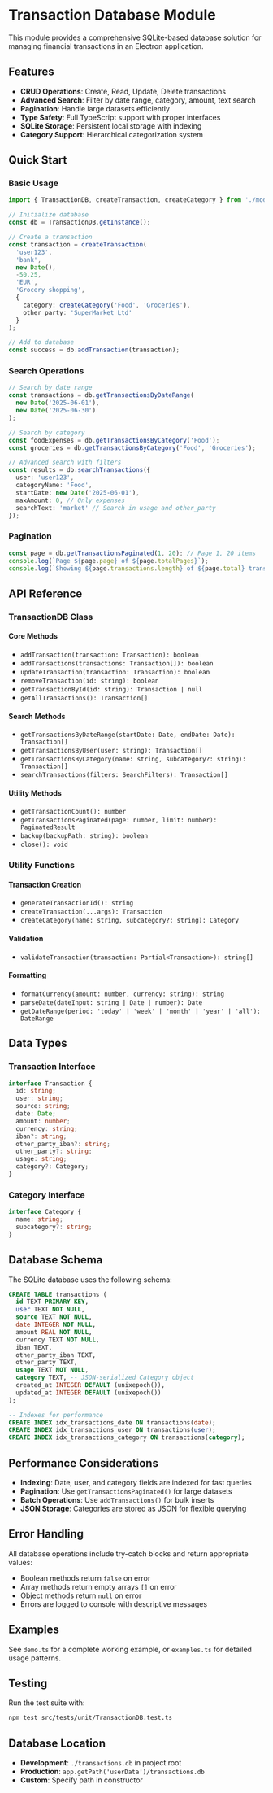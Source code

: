 # Transaction Database Module

This module provides a comprehensive SQLite-based database solution for managing financial transactions in an Electron application.

## Features

- **CRUD Operations**: Create, Read, Update, Delete transactions
- **Advanced Search**: Filter by date range, category, amount, text search
- **Pagination**: Handle large datasets efficiently
- **Type Safety**: Full TypeScript support with proper interfaces
- **SQLite Storage**: Persistent local storage with indexing
- **Category Support**: Hierarchical categorization system

## Quick Start

### Basic Usage

```typescript
import { TransactionDB, createTransaction, createCategory } from './model';

// Initialize database
const db = TransactionDB.getInstance();

// Create a transaction
const transaction = createTransaction(
  'user123',
  'bank',
  new Date(),
  -50.25,
  'EUR',
  'Grocery shopping',
  {
    category: createCategory('Food', 'Groceries'),
    other_party: 'SuperMarket Ltd'
  }
);

// Add to database
const success = db.addTransaction(transaction);
```

### Search Operations

```typescript
// Search by date range
const transactions = db.getTransactionsByDateRange(
  new Date('2025-06-01'),
  new Date('2025-06-30')
);

// Search by category
const foodExpenses = db.getTransactionsByCategory('Food');
const groceries = db.getTransactionsByCategory('Food', 'Groceries');

// Advanced search with filters
const results = db.searchTransactions({
  user: 'user123',
  categoryName: 'Food',
  startDate: new Date('2025-06-01'),
  maxAmount: 0, // Only expenses
  searchText: 'market' // Search in usage and other_party
});
```

### Pagination

```typescript
const page = db.getTransactionsPaginated(1, 20); // Page 1, 20 items
console.log(`Page ${page.page} of ${page.totalPages}`);
console.log(`Showing ${page.transactions.length} of ${page.total} transactions`);
```

## API Reference

### TransactionDB Class

#### Core Methods
- `addTransaction(transaction: Transaction): boolean`
- `addTransactions(transactions: Transaction[]): boolean`
- `updateTransaction(transaction: Transaction): boolean`
- `removeTransaction(id: string): boolean`
- `getTransactionById(id: string): Transaction | null`
- `getAllTransactions(): Transaction[]`

#### Search Methods
- `getTransactionsByDateRange(startDate: Date, endDate: Date): Transaction[]`
- `getTransactionsByUser(user: string): Transaction[]`
- `getTransactionsByCategory(name: string, subcategory?: string): Transaction[]`
- `searchTransactions(filters: SearchFilters): Transaction[]`

#### Utility Methods
- `getTransactionCount(): number`
- `getTransactionsPaginated(page: number, limit: number): PaginatedResult`
- `backup(backupPath: string): boolean`
- `close(): void`

### Utility Functions

#### Transaction Creation
- `generateTransactionId(): string`
- `createTransaction(...args): Transaction`
- `createCategory(name: string, subcategory?: string): Category`

#### Validation
- `validateTransaction(transaction: Partial<Transaction>): string[]`

#### Formatting
- `formatCurrency(amount: number, currency: string): string`
- `parseDate(dateInput: string | Date | number): Date`
- `getDateRange(period: 'today' | 'week' | 'month' | 'year' | 'all'): DateRange`

## Data Types

### Transaction Interface
```typescript
interface Transaction {
  id: string;
  user: string;
  source: string;
  date: Date;
  amount: number;
  currency: string;
  iban?: string;
  other_party_iban?: string;
  other_party?: string;
  usage: string;
  category?: Category;
}
```

### Category Interface
```typescript
interface Category {
  name: string;
  subcategory?: string;
}
```

## Database Schema

The SQLite database uses the following schema:

```sql
CREATE TABLE transactions (
  id TEXT PRIMARY KEY,
  user TEXT NOT NULL,
  source TEXT NOT NULL,
  date INTEGER NOT NULL,
  amount REAL NOT NULL,
  currency TEXT NOT NULL,
  iban TEXT,
  other_party_iban TEXT,
  other_party TEXT,
  usage TEXT NOT NULL,
  category TEXT, -- JSON-serialized Category object
  created_at INTEGER DEFAULT (unixepoch()),
  updated_at INTEGER DEFAULT (unixepoch())
);

-- Indexes for performance
CREATE INDEX idx_transactions_date ON transactions(date);
CREATE INDEX idx_transactions_user ON transactions(user);
CREATE INDEX idx_transactions_category ON transactions(category);
```

## Performance Considerations

- **Indexing**: Date, user, and category fields are indexed for fast queries
- **Pagination**: Use `getTransactionsPaginated()` for large datasets
- **Batch Operations**: Use `addTransactions()` for bulk inserts
- **JSON Storage**: Categories are stored as JSON for flexible querying

## Error Handling

All database operations include try-catch blocks and return appropriate values:
- Boolean methods return `false` on error
- Array methods return empty arrays `[]` on error
- Object methods return `null` on error
- Errors are logged to console with descriptive messages

## Examples

See `demo.ts` for a complete working example, or `examples.ts` for detailed usage patterns.

## Testing

Run the test suite with:
```bash
npm test src/tests/unit/TransactionDB.test.ts
```

## Database Location

- **Development**: `./transactions.db` in project root
- **Production**: `app.getPath('userData')/transactions.db`
- **Custom**: Specify path in constructor
